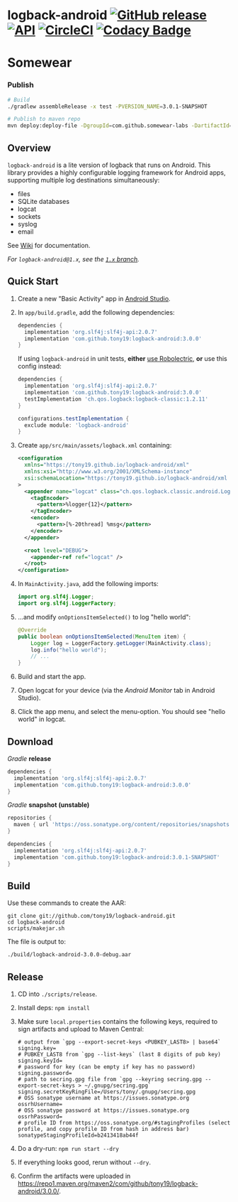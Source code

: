 # logback-android [![GitHub release](https://img.shields.io/github/release/tony19/logback-android.svg?maxAge=2592000)](https://github.com/tony19/logback-android/releases/) <a href="https://android-arsenal.com/api?level=9"><img alt="API" src="https://img.shields.io/badge/API-9%2B-brightgreen.svg?style=flat"/></a> [![CircleCI](https://circleci.com/gh/tony19/logback-android/tree/main.svg?style=svg)](https://circleci.com/gh/tony19/logback-android/tree/main) [![Codacy Badge](https://app.codacy.com/project/badge/Grade/4fc7dae87f034dd181e4228acec33221)](https://www.codacy.com/gh/tony19/logback-android/dashboard?utm_source=github.com&amp;utm_medium=referral&amp;utm_content=tony19/logback-android&amp;utm_campaign=Badge_Grade)

# Somewear

### Publish
```bash
# Build
./gradlew assembleRelease -x test -PVERSION_NAME=3.0.1-SNAPSHOT

# Publish to maven repo
mvn deploy:deploy-file -DgroupId=com.github.somewear-labs -DartifactId=logback-android -Dversion=3.0.1-SNAPSHOT -Dpackaging=aar -Dfile=logback-android/build/outputs/aar/logback-android-release.aar -DrepositoryId=somewear-artifacts -Durl=https://somewear-artifacts.appspot.com
```

## Overview

`logback-android` is a lite version of logback that runs on Android. This library provides a highly configurable logging framework for Android apps, supporting multiple log destinations simultaneously:

 * files
 * SQLite databases
 * logcat
 * sockets
 * syslog
 * email

See [Wiki](https://github.com/tony19/logback-android/wiki) for documentation.

*For `logback-android@1.x`, see the [`1.x` branch](https://github.com/tony19/logback-android/tree/1.x).*

## Quick Start

1. Create a new "Basic Activity" app in [Android Studio](http://developer.android.com/sdk/index.html).
2. In `app/build.gradle`, add the following dependencies:

    ```groovy
    dependencies {
      implementation 'org.slf4j:slf4j-api:2.0.7'
      implementation 'com.github.tony19:logback-android:3.0.0'
    }
    ```

   If using `logback-android` in unit tests, **either** [use Robolectric](https://github.com/tony19/logback-android/issues/151#issuecomment-466276739), **or** use this config instead:

    ```groovy
    dependencies {
      implementation 'org.slf4j:slf4j-api:2.0.7'
      implementation 'com.github.tony19:logback-android:3.0.0'
      testImplementation 'ch.qos.logback:logback-classic:1.2.11'
    }

    configurations.testImplementation {
      exclude module: 'logback-android'
    }
    ```

3. Create `app/src/main/assets/logback.xml` containing:

    ```xml
    <configuration
      xmlns="https://tony19.github.io/logback-android/xml"
      xmlns:xsi="http://www.w3.org/2001/XMLSchema-instance"
      xsi:schemaLocation="https://tony19.github.io/logback-android/xml https://cdn.jsdelivr.net/gh/tony19/logback-android/logback.xsd"
    >
      <appender name="logcat" class="ch.qos.logback.classic.android.LogcatAppender">
        <tagEncoder>
          <pattern>%logger{12}</pattern>
        </tagEncoder>
        <encoder>
          <pattern>[%-20thread] %msg</pattern>
        </encoder>
      </appender>

      <root level="DEBUG">
        <appender-ref ref="logcat" />
      </root>
    </configuration>
    ```

4. In `MainActivity.java`, add the following imports:

    ```java
    import org.slf4j.Logger;
    import org.slf4j.LoggerFactory;
    ```

5. ...and modify `onOptionsItemSelected()` to log "hello world":

    ```java
    @Override
    public boolean onOptionsItemSelected(MenuItem item) {
        Logger log = LoggerFactory.getLogger(MainActivity.class);
        log.info("hello world");
        // ...
    }
    ```

6. Build and start the app.
7. Open logcat for your device (via the _Android Monitor_ tab in Android Studio).
8. Click the app menu, and select the menu-option. You should see "hello world" in logcat.


## Download

_Gradle_ **release**

```groovy
dependencies {
  implementation 'org.slf4j:slf4j-api:2.0.7'
  implementation 'com.github.tony19:logback-android:3.0.0'
}
```

_Gradle_ **snapshot (unstable)**

```groovy
repositories {
  maven { url 'https://oss.sonatype.org/content/repositories/snapshots' }
}

dependencies {
  implementation 'org.slf4j:slf4j-api:2.0.7'
  implementation 'com.github.tony19:logback-android:3.0.1-SNAPSHOT'
}
```

## Build

Use these commands to create the AAR:

    git clone git://github.com/tony19/logback-android.git
    cd logback-android
    scripts/makejar.sh

The file is output to:

```sh
./build/logback-android-3.0.0-debug.aar
```

## Release

1. CD into `./scripts/release`.
2. Install deps: `npm install`
3. Make sure `local.properties` contains the following keys, required to sign artifacts and upload to Maven Central:

   ```properties
   # output from `gpg --export-secret-keys <PUBKEY_LAST8> | base64`
   signing.key=
   # PUBKEY_LAST8 from `gpg --list-keys` (last 8 digits of pub key)
   signing.keyId=
   # password for key (can be empty if key has no password)
   signing.password=
   # path to secring.gpg file from `gpg --keyring secring.gpg --export-secret-keys > ~/.gnupg/secring.gpg`
   signing.secretKeyRingFile=/Users/tony/.gnupg/secring.gpg
   # OSS sonatype username at https://issues.sonatype.org
   ossrhUsername=
   # OSS sonatype password at https://issues.sonatype.org
   ossrhPassword=
   # profile ID from https://oss.sonatype.org/#stagingProfiles (select profile, and copy profile ID from hash in address bar)
   sonatypeStagingProfileId=b2413418ab44f
   ```

4. Do a dry-run: `npm run start --dry`
5. If everything looks good, rerun without `--dry`.
6. Confirm the artifacts were uploaded in https://repo1.maven.org/maven2/com/github/tony19/logback-android/3.0.0/.
